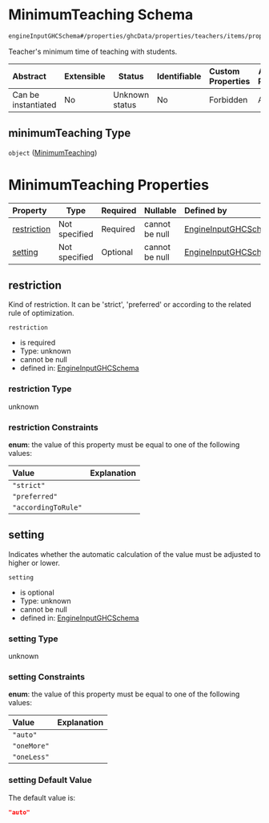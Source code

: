 # MinimumTeaching Schema

```txt
engineInputGHCSchema#/properties/ghcData/properties/teachers/items/properties/settings/items/properties/dailyOcupation/properties/minimumTeaching
```

Teacher's minimum time of teaching with students.


| Abstract            | Extensible | Status         | Identifiable | Custom Properties | Additional Properties | Access Restrictions | Defined In                                                         |
| :------------------ | ---------- | -------------- | ------------ | :---------------- | --------------------- | ------------------- | ------------------------------------------------------------------ |
| Can be instantiated | No         | Unknown status | No           | Forbidden         | Allowed               | none                | [ghc.schema.json\*](../out/ghc.schema.json "open original schema") |

## minimumTeaching Type

`object` ([MinimumTeaching](ghc-properties-ghcdata-properties-teachers-teacher-properties-settings-periodsetting-properties-dailyocupation-properties-minimumteaching.md))

# MinimumTeaching Properties

| Property                    | Type          | Required | Nullable       | Defined by                                                                                                                                                                                                                                                                                                                                                             |
| :-------------------------- | ------------- | -------- | -------------- | :--------------------------------------------------------------------------------------------------------------------------------------------------------------------------------------------------------------------------------------------------------------------------------------------------------------------------------------------------------------------- |
| [restriction](#restriction) | Not specified | Required | cannot be null | [EngineInputGHCSchema](ghc-properties-ghcdata-properties-teachers-teacher-properties-settings-periodsetting-properties-dailyocupation-properties-minimumteaching-properties-restriction.md "engineInputGHCSchema#/properties/ghcData/properties/teachers/items/properties/settings/items/properties/dailyOcupation/properties/minimumTeaching/properties/restriction") |
| [setting](#setting)         | Not specified | Optional | cannot be null | [EngineInputGHCSchema](ghc-properties-ghcdata-properties-teachers-teacher-properties-settings-periodsetting-properties-dailyocupation-properties-minimumteaching-properties-setting.md "engineInputGHCSchema#/properties/ghcData/properties/teachers/items/properties/settings/items/properties/dailyOcupation/properties/minimumTeaching/properties/setting")         |

## restriction

Kind of restriction. It can be 'strict', 'preferred' or according to the related rule of optimization.


`restriction`

-   is required
-   Type: unknown
-   cannot be null
-   defined in: [EngineInputGHCSchema](ghc-properties-ghcdata-properties-teachers-teacher-properties-settings-periodsetting-properties-dailyocupation-properties-minimumteaching-properties-restriction.md "engineInputGHCSchema#/properties/ghcData/properties/teachers/items/properties/settings/items/properties/dailyOcupation/properties/minimumTeaching/properties/restriction")

### restriction Type

unknown

### restriction Constraints

**enum**: the value of this property must be equal to one of the following values:

| Value               | Explanation |
| :------------------ | ----------- |
| `"strict"`          |             |
| `"preferred"`       |             |
| `"accordingToRule"` |             |

## setting

Indicates whether the automatic calculation of the value must be adjusted to higher or lower.


`setting`

-   is optional
-   Type: unknown
-   cannot be null
-   defined in: [EngineInputGHCSchema](ghc-properties-ghcdata-properties-teachers-teacher-properties-settings-periodsetting-properties-dailyocupation-properties-minimumteaching-properties-setting.md "engineInputGHCSchema#/properties/ghcData/properties/teachers/items/properties/settings/items/properties/dailyOcupation/properties/minimumTeaching/properties/setting")

### setting Type

unknown

### setting Constraints

**enum**: the value of this property must be equal to one of the following values:

| Value       | Explanation |
| :---------- | ----------- |
| `"auto"`    |             |
| `"oneMore"` |             |
| `"oneLess"` |             |

### setting Default Value

The default value is:

```json
"auto"
```
